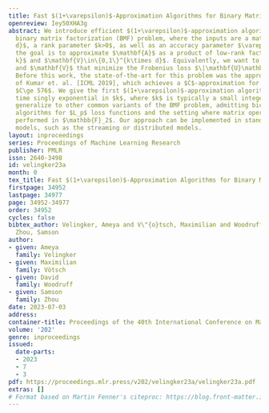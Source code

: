 ```yaml
---
title: Fast $(1+\varepsilon)$-Approximation Algorithms for Binary Matrix Factorization
openreview: Iey50XHA3g
abstract: We introduce efficient $(1+\varepsilon)$-approximation algorithms for the
  binary matrix factorization (BMF) problem, where the inputs are a matrix $\mathbf{A}\in\{0,1\}^{n\times
  d}$, a rank parameter $k>0$, as well as an accuracy parameter $\varepsilon>0$, and
  the goal is to approximate $\mathbf{A}$ as a product of low-rank factors $\mathbf{U}\in\{0,1\}^{n\times
  k}$ and $\mathbf{V}\in\{0,1\}^{k\times d}$. Equivalently, we want to find $\mathbf{U}$
  and $\mathbf{V}$ that minimize the Frobenius loss $\|\mathbf{U}\mathbf{V} - \mathbf{A}\|_F^2$.
  Before this work, the state-of-the-art for this problem was the approximation algorithm
  of Kumar et. al. [ICML 2019], which achieves a $C$-approximation for some constant
  $C\ge 576$. We give the first $(1+\varepsilon)$-approximation algorithm using running
  time singly exponential in $k$, where $k$ is typically a small integer. Our techniques
  generalize to other common variants of the BMF problem, admitting bicriteria $(1+\varepsilon)$-approximation
  algorithms for $L_p$ loss functions and the setting where matrix operations are
  performed in $\mathbb{F}_2$. Our approach can be implemented in standard big data
  models, such as the streaming or distributed models.
layout: inproceedings
series: Proceedings of Machine Learning Research
publisher: PMLR
issn: 2640-3498
id: velingker23a
month: 0
tex_title: Fast $(1+\varepsilon)$-Approximation Algorithms for Binary Matrix Factorization
firstpage: 34952
lastpage: 34977
page: 34952-34977
order: 34952
cycles: false
bibtex_author: Velingker, Ameya and V\"{o}tsch, Maximilian and Woodruff, David and
  Zhou, Samson
author:
- given: Ameya
  family: Velingker
- given: Maximilian
  family: Vötsch
- given: David
  family: Woodruff
- given: Samson
  family: Zhou
date: 2023-07-03
address: 
container-title: Proceedings of the 40th International Conference on Machine Learning
volume: '202'
genre: inproceedings
issued:
  date-parts:
  - 2023
  - 7
  - 3
pdf: https://proceedings.mlr.press/v202/velingker23a/velingker23a.pdf
extras: []
# Format based on Martin Fenner's citeproc: https://blog.front-matter.io/posts/citeproc-yaml-for-bibliographies/
---
```

